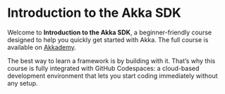 # Introduction to the Akka SDK

Welcome to **Introduction to the Akka SDK**, a beginner-friendly course designed to help you quickly get started with Akka. The full course is available on [Akkademy](https://akkademy.akka.io).  

The best way to learn a framework is by building with it. That’s why this course is fully integrated with GitHub Codespaces: a cloud-based development environment that lets you start coding immediately without any setup.  
